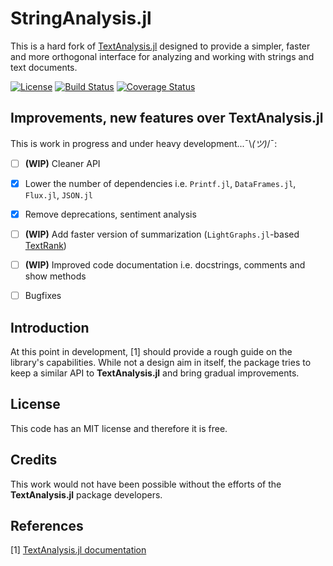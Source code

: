 # StringAnalysis.jl

This is a hard fork of [TextAnalysis.jl](https://github.com/JuliaText/TextAnalysis.jl) designed to provide a simpler, faster and more orthogonal interface for analyzing and working with strings and text documents.

[![License](http://img.shields.io/badge/license-MIT-brightgreen.svg?style=flat)](LICENSE.md)
[![Build Status](https://travis-ci.org/zgornel/StringAnalysis.jl.svg?branch=master)](https://travis-ci.org/zgornel/StringAnalysis.jl)
[![Coverage Status](https://coveralls.io/repos/github/zgornel/StringAnalysis.jl/badge.svg?branch=master)](https://coveralls.io/github/zgornel/StringAnalysis.jl?branch=master)


## Improvements, new features over **TextAnalysis.jl**
This is work in progress and under heavy development...¯\\_(ツ)_/¯:
- [ ] **(WIP)** Cleaner API
- [x] Lower the number of dependencies i.e. `Printf.jl`, `DataFrames.jl`, `Flux.jl`, `JSON.jl`
- [x] Remove deprecations, sentiment analysis
- [ ] **(WIP)** Add faster version of summarization (`LightGraphs.jl`-based [TextRank](https://en.wikipedia.org/wiki/Automatic_summarization#Unsupervised_approach:_TextRank))
- [ ] **(WIP)** Improved code documentation i.e. docstrings, comments and show methods
- [ ] Bugfixes


## Introduction
At this point in development, [1] should provide a rough guide on the library's capabilities. While not a design aim in itself, the package tries to keep a similar API to **TextAnalysis.jl** and bring gradual improvements.


## License

This code has an MIT license and therefore it is free.


## Credits

This work would not have been possible without the efforts of the **TextAnalysis.jl** package developers.


## References

[1] [TextAnalysis.jl documentation](http://juliatext.github.io/TextAnalysis.jl/)

